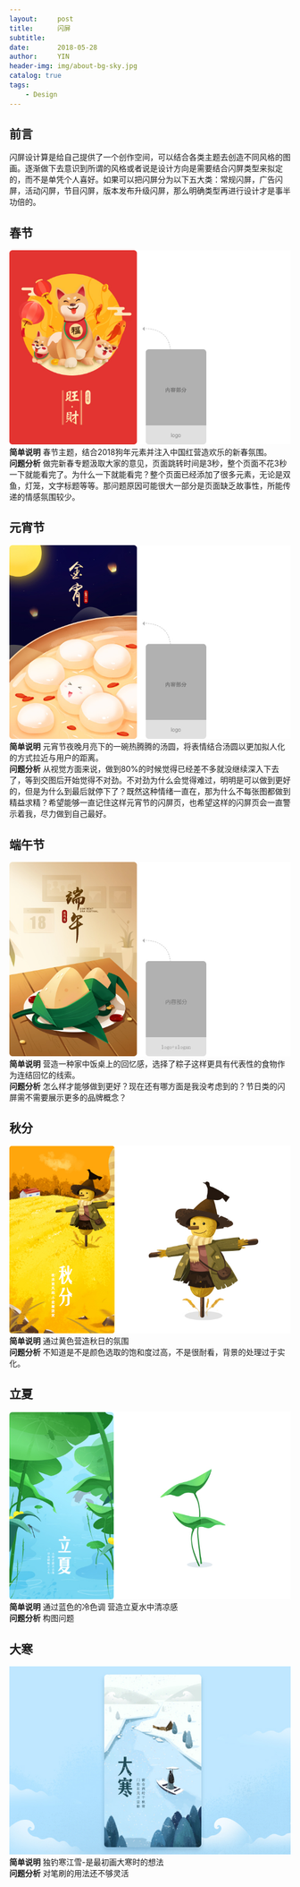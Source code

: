 ```yaml
---
layout:     post
title:      闪屏
subtitle:   
date:       2018-05-28
author:     YIN
header-img: img/about-bg-sky.jpg
catalog: true
tags:
    - Design
---
```


## 前言
闪屏设计算是给自己提供了一个创作空间，可以结合各类主题去创造不同风格的图画。逐渐做下去意识到所谓的风格或者说是设计方向是需要结合闪屏类型来拟定的，而不是单凭个人喜好。如果可以把闪屏分为以下五大类：常规闪屏，广告闪屏，活动闪屏，节目闪屏，版本发布升级闪屏，那么明确类型再进行设计才是事半功倍的。

## 春节
![spring](https://github.com/SEP3WATER/SEP3WATER.github.io/blob/master/img/post-1-spr.jpg?raw=true)
**简单说明**  春节主题，结合2018狗年元素并注入中国红营造欢乐的新春氛围。   
**问题分析**  做完新春专题汲取大家的意见，页面跳转时间是3秒，整个页面不花3秒一下就能看完了。为什么一下就能看完？整个页面已经添加了很多元素，无论是双鱼，灯笼，文字标题等等。那问题原因可能很大一部分是页面缺乏故事性，所能传递的情感氛围较少。

## 元宵节
![lantern](https://github.com/SEP3WATER/SEP3WATER.github.io/blob/master/img/post-1-yuanx.jpg?raw=true)
**简单说明**  元宵节夜晚月亮下的一碗热腾腾的汤圆，将表情结合汤圆以更加拟人化的方式拉近与用户的距离。  
**问题分析**  从视觉方面来说，做到80%的时候觉得已经差不多就没继续深入下去了，等到交图后开始觉得不对劲。不对劲为什么会觉得难过，明明是可以做到更好的，但是为什么到最后就停下了？既然这种情绪一直在，那为什么不每张图都做到精益求精？希望能够一直记住这样元宵节的闪屏页，也希望这样的闪屏页会一直警示着我，尽力做到自己最好。

## 端午节
![dragon](https://github.com/SEP3WATER/SEP3WATER.github.io/blob/master/img/post-1-dragon.jpg?raw=true)
**简单说明**  营造一种家中饭桌上的回忆感，选择了粽子这样更具有代表性的食物作为连结回忆的线索。  
**问题分析**  怎么样才能够做到更好？现在还有哪方面是我没考虑到的？节日类的闪屏需不需要展示更多的品牌概念？
  
 
## 秋分
![autumn](https://github.com/SEP3WATER/SEP3WATER.github.io/blob/master/img/post-1-autumn.jpg?raw=true)
**简单说明** 通过黄色营造秋日的氛围  
**问题分析** 不知道是不是颜色选取的饱和度过高，不是很耐看，背景的处理过于实化。  

## 立夏
![autumn](https://github.com/SEP3WATER/SEP3WATER.github.io/blob/master/img/post-1-sum.jpg?raw=true)
**简单说明** 通过蓝色的冷色调 营造立夏水中清凉感  
**问题分析** 构图问题  
 
## 大寒
![autumn](https://github.com/SEP3WATER/SEP3WATER.github.io/blob/master/img/post-1-cold.jpg?raw=true)
**简单说明** 独钓寒江雪-是最初画大寒时的想法  
**问题分析** 对笔刷的用法还不够灵活  









